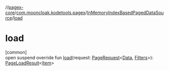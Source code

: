 //[pagex-core](../../../index.md)/[com.mooncloak.kodetools.pagex](../index.md)/[InMemoryIndexBasedPagedDataSource](index.md)/[load](load.md)

# load

[common]\
open suspend override fun [load](load.md)(request: [PageRequest](../-page-request/index.md)&lt;[Data](index.md), [Filters](index.md)&gt;): [PageLoadResult](../-page-load-result/index.md)&lt;[Item](index.md)&gt;
